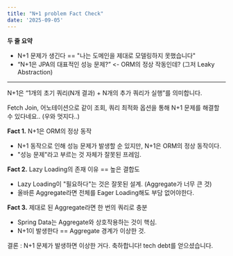 ```yaml
---
title: "N+1 problem Fact Check"
date: '2025-09-05'
---
```


**두 줄 요약**
* N+1 문제가 생긴다 == "나는 도메인을 제대로 모델링하지 못했습니다"
* “N+1은 JPA의 대표적인 성능 문제?” <- ORM의 정상 작동인데? (그저 Leaky Abstraction)

---

N+1은 “1개의 초기 쿼리(N개 결과) + N개의 추가 쿼리가 실행”를 의미합니다.

Fetch Join, 어노테이션으로 같이 조회, 쿼리 최적화 옵션을 통해 N+1 문제를 해결할 수 있다네요.. (우와 멋지다..)

**Fact 1.** N+1은 ORM의 정상 동작
* N+1 동작으로 인해 성능 문제가 발생할 순 있지만, N+1은 ORM의 정상 동작이다.
* "성능 문제"라고 부르는 것 자체가 잘못된 프레임.

**Fact 2.** Lazy Loading의 존재 이유 == 높은 결합도
* Lazy Loading이 "필요하다"는 것은 잘못된 설계. (Aggregate가 너무 큰 것)
* 올바른 Aggregate라면 전체를 Eager Loading해도 부담 없어야한다.

**Fact 3.** 제대로 된 Aggregate라면 한 번의 쿼리로 충분
* Spring Data는 Aggregate와 상호작용하는 것이 핵심.
* N+1이 발생한다 == Aggregate 경계가 이상한 것.

결론 : N+1 문제가 발생하면 이상한 거다. 축하합니다! tech debt를 얻으셨습니다.